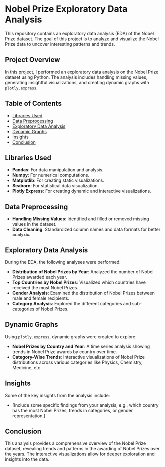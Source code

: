 # Nobel Prize Exploratory Data Analysis

This repository contains an exploratory data analysis (EDA) of the Nobel Prize dataset. The goal of this project is to analyze and visualize the Nobel Prize data to uncover interesting patterns and trends.

## Project Overview

In this project, I performed an exploratory data analysis on the Nobel Prize dataset using Python. The analysis includes handling missing values, generating insightful visualizations, and creating dynamic graphs with `plotly.express`.

## Table of Contents

- [Libraries Used](#libraries-used)
- [Data Preprocessing](#data-preprocessing)
- [Exploratory Data Analysis](#exploratory-data-analysis)
- [Dynamic Graphs](#dynamic-graphs)
- [Insights](#insights)
- [Conclusion](#conclusion)

## Libraries Used

- **Pandas**: For data manipulation and analysis.
- **Numpy**: For numerical computations.
- **Matplotlib**: For creating static visualizations.
- **Seaborn**: For statistical data visualization.
- **Plotly Express**: For creating dynamic and interactive visualizations.

## Data Preprocessing

- **Handling Missing Values**: Identified and filled or removed missing values in the dataset.
- **Data Cleaning**: Standardized column names and data formats for better analysis.

## Exploratory Data Analysis

During the EDA, the following analyses were performed:

- **Distribution of Nobel Prizes by Year**: Analyzed the number of Nobel Prizes awarded each year.
- **Top Countries by Nobel Prizes**: Visualized which countries have received the most Nobel Prizes.
- **Gender Analysis**: Examined the distribution of Nobel Prizes between male and female recipients.
- **Category Analysis**: Explored the different categories and sub-categories of Nobel Prizes.

## Dynamic Graphs

Using `plotly.express`, dynamic graphs were created to explore:

- **Nobel Prizes by Country and Year**: A time series analysis showing trends in Nobel Prize awards by country over time.
- **Category-Wise Trends**: Interactive visualizations of Nobel Prize distributions across various categories like Physics, Chemistry, Medicine, etc.

## Insights

Some of the key insights from the analysis include:

- [Include some specific findings from your analysis, e.g., which country has the most Nobel Prizes, trends in categories, or gender representation.]

## Conclusion

This analysis provides a comprehensive overview of the Nobel Prize dataset, revealing trends and patterns in the awarding of Nobel Prizes over the years. The interactive visualizations allow for deeper exploration and insights into the data.
